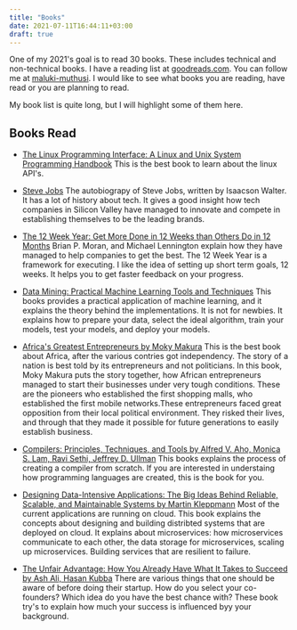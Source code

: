 ```yaml
---
title: "Books"
date: 2021-07-11T16:44:11+03:00
draft: true
---
```


One of my 2021's goal is to read 30 books. These includes technical and non-technical books. I have a reading list at [goodreads.com](https://www.goodreads.com/user/show/106706313-maluki-muthusi). You can follow me at [maluki-muthusi](https://www.goodreads.com/user/show/106706313-maluki-muthusi). I would like to see what books you are reading, have read or you are planning to read.

My book list is quite long, but I will highlight some of them here.

## Books Read

- [The Linux Programming Interface: A Linux and Unix System Programming Handbook](https://www.goodreads.com/book/show/7672214-the-linux-programming-interface)
  This is the best book to learn about the linux API's.

- [Steve Jobs](https://www.goodreads.com/book/show/11084145-steve-jobs)
  The autobiograpy of Steve Jobs, written by Isaacson Walter. It has a lot of history about tech. It gives a good insight how tech companies in Silicon Valley have managed to innovate and compete in establishing themselves to be the leading brands.
- [The 12 Week Year: Get More Done in 12 Weeks than Others Do in 12 Months](https://www.goodreads.com/book/show/18961505-the-12-week-year)
  Brian P. Moran, and Michael Lennington explain how they have managed to help companies to get the best. The 12 Week Year is a framework for executing. I like the idea of setting up short term goals, 12 weeks. It helps you to get faster feedback on your progress.
- [Data Mining: Practical Machine Learning Tools and Techniques](https://www.goodreads.com/book/show/30422190-data-mining)
  This books provides a practical application of machine learning, and it explains the theory behind the implementations. It is not for newbies. It explains how to prepare your data, select the ideal algorithm, train your models, test your models, and deploy your models.
- [Africa's Greatest Entrepreneurs by Moky Makura](https://www.goodreads.com/book/show/6063039-africa-s-greatest-entrepreneurs)
  This is the best book about Africa, after the various contries got independency. The story of a nation is best told by its entrepreneurs and not politicians. In this book, Moky Makura puts the story together, how African entrepreneurs managed to start their businesses under very tough conditions. These are the pioneers who established the first shopping malls, who established the first mobile networks.These entrepreneurs faced great opposition from their local political environment. They risked their lives, and through that they made it possible for future generations to easily establish business.
- [Compilers: Principles, Techniques, and Tools by Alfred V. Aho, Monica S. Lam, Ravi Sethi, Jeffrey D. Ullman](https://www.goodreads.com/book/show/19190563-compilers)
  This books explains the process of creating a compiler from scratch. If you are interested in understaing how programming languages are created, this is the book for you.
- [Designing Data-Intensive Applications: The Big Ideas Behind Reliable, Scalable, and Maintainable Systems by Martin Kleppmann](https://www.goodreads.com/book/show/23466395-designing-data-intensive-applications)
  Most of the current applications are running on cloud. This book explains the concepts about designing and building distribted systems that are deployed on cloud. It explains about microservices: how microservices communicate to each other, the data storage for microservices, scaling up microservices. Building services that are resilient to failure.
- [The Unfair Advantage: How You Already Have What It Takes to Succeed by Ash Ali, Hasan Kubba](https://www.goodreads.com/book/show/50714359-the-unfair-advantage)
  There are various things that one should be aware of before doing their startup. How do you select your co-founders? Which idea do you have the best chance with? These book try's to explain how much your success is influenced byy your background.
